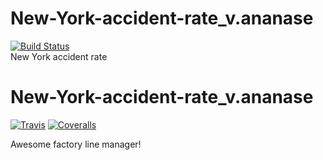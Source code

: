 # New-York-accident-rate_v.ananase
[![Build Status](https://travis-ci.org/itechartbigdatalab/NY-Accidents-Rate.svg?branch=NEAF-61-NEAF-62-ci)](https://travis-ci.org/itechartbigdatalab/NY-Accidents-Rate)
<br/>
New York accident rate 

# New-York-accident-rate_v.ananase
[![Travis][build-badge]][build]
[![Coveralls][coveralls-badge]][coveralls]

Awesome factory line manager!

[build-badge]: https://img.shields.io/travis/itechartbigdatalab/NY-Accidents-Rate.svg/master.png?style=flat-square
[build]: https://travis-ci.org/itechartbigdatalab/NY-Accidents-Rate

[coveralls-badge]: https://img.shields.io/coveralls/itechartbigdatalab/NY-Accidents-Rate.svg/master.png?style=flat-square
[coveralls]: https://coveralls.io/github/itechartbigdatalab/NY-Accidents-Rate
